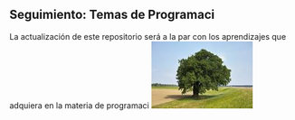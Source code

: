 ## Seguimiento: Temas de Programaci
La actualización de este repositorio será a la par con los aprendizajes que adquiera en la materia de programaci
![imagen no encontrada](imagenes/ImagenPortada.jpeg)
>
